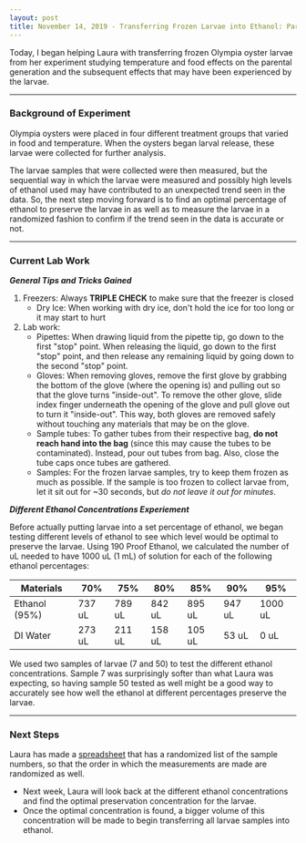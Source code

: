 ```yaml
---
layout: post
title: November 14, 2019 - Transferring Frozen Larvae into Ethanol: Part 1
---
```


Today, I began helping Laura with transferring frozen Olympia oyster larvae from her experiment studying temperature and food effects on the parental generation and the subsequent effects that may have been experienced by the larvae.  

---

### Background of Experiment

Olympia oysters were placed in four different treatment groups that varied in food and temperature. When the oysters began larval release, these larvae were collected for further analysis. 

The larvae samples that were collected were then measured, but the sequential way in which the larvae were measured and possibly high levels of ethanol used may have contributed to an unexpected trend seen in the data. So, the next step moving forward is to find an optimal percentage of ethanol to preserve the larvae in as well as to measure the larvae in a randomized fashion to confirm if the trend seen in the data is accurate or not. 

---

### Current Lab Work 

__*General Tips and Tricks Gained*__

1. Freezers: Always **TRIPLE CHECK** to make sure that the freezer is closed
	* Dry Ice: When working with dry ice, don't hold the ice for too long or it may start to hurt
2. Lab work:
	* Pipettes: When drawing liquid from the pipette tip, go down to the first "stop" point. When releasing the liquid, go down to the first "stop" point, and then release any remaining liquid by going down to the second "stop" point. 
	* Gloves: When removing gloves, remove the first glove by grabbing the bottom of the glove (where the opening is) and pulling out so that the glove turns "inside-out". To remove the other glove, slide index finger underneath the opening of the glove and pull glove out to turn it "inside-out". This way, both gloves are removed safely without touching any materials that may be on the glove. 
	* Sample tubes: To gather tubes from their respective bag, **do not reach hand into the bag** (since this may cause the tubes to be contaminated). Instead, pour out tubes from bag. Also, close the tube caps once tubes are gathered. 
	* Samples: For the frozen larvae samples, try to keep them frozen as much as possible. If the sample is too frozen to collect larvae from, let it sit out for ~30 seconds, but *do not leave it out for minutes*.

__*Different Ethanol Concentrations Experiement*__

Before actually putting larvae into a set percentage of ethanol, we began testing different levels of ethanol to see which level would be optimal to preserve the larvae. Using 190 Proof Ethanol, we calculated the number of uL needed to have 1000 uL (1 mL) of solution for each of the following ethanol percentages:

| Materials | 70% | 75% | 80% | 85% | 90% | 95% |
|---|---|---|---|---|---|---|
| Ethanol (95%) | 737 uL | 789 uL | 842 uL | 895 uL | 947 uL | 1000 uL
| DI Water | 273 uL |211 uL | 158 uL | 105 uL | 53 uL | 0 uL |

We used two samples of larvae (7 and 50) to test the different ethanol concentrations. Sample 7 was surprisingly softer than what Laura was expecting, so having sample 50 tested as well might be a good way to accurately see how well the ethanol at different percentages preserve the larvae. 

---

### Next Steps

Laura has made a [spreadsheet](https://docs.google.com/spreadsheets/d/1VY8pYaiqphMSWbrDmwwtDvatZWmOWcfQH2bi3mHRK24/edit#gid=0) that has a randomized list of the sample numbers, so that the order in which the measurements are made are randomized as well. 

* Next week, Laura will look back at the different ethanol concentrations and find the optimal preservation concentration for the larvae. 
* Once the optimal concentration is found, a bigger volume of this concentration will be made to begin transferring all larvae samples into ethanol. 